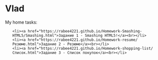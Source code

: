 # Vlad
My home tasks:<br>
<ol>
  
    <li><a href="https://rabee4221.github.io/Homework-Smashing-HTML5/Smashing.html">Задание 1 - Smashing HTML5!</a><br></li>
    <li><a href="https://rabee4221.github.io/Homework-resume/Резюме.html">Задание 2 - Резюме</a><br></li>
    <li><a href="https://rabee4221.github.io/Homework-shopping-list/Список.html">Задание 3 - Список покупок</a><br></li>
  
</ol>


